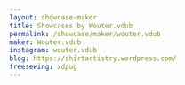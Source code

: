 ```yaml
---
layout: showcase-maker
title: Showcases by Wouter.vdub
permalink: /showcase/maker/wouter.vdub
maker: Wouter.vdub
instagram: wouter.vdub
blog: https://shirtartistry.wordpress.com/
freesewing: xdpug
---
```

